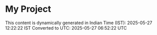 # My Project

This content is dynamically generated in Indian Time (IST): 2025-05-27 12:22:22 IST
Converted to UTC: 2025-05-27 06:52:22 UTC
